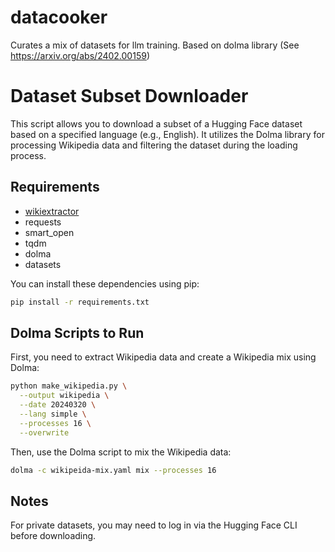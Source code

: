 # datacooker
Curates a mix of datasets for llm training. Based on dolma library (See https://arxiv.org/abs/2402.00159)

# Dataset Subset Downloader

This script allows you to download a subset of a Hugging Face dataset based on a specified language (e.g., English). It utilizes the Dolma library for processing Wikipedia data and filtering the dataset during the loading process.

## Requirements

- [wikiextractor](https://github.com/santhoshtr/wikiextractor.git)
- requests
- smart_open
- tqdm
- dolma
- datasets

You can install these dependencies using pip:

```bash
pip install -r requirements.txt
```

## Dolma Scripts to Run

First, you need to extract Wikipedia data and create a Wikipedia mix using Dolma:

```bash
python make_wikipedia.py \
  --output wikipedia \
  --date 20240320 \
  --lang simple \
  --processes 16 \
  --overwrite
````

Then, use the Dolma script to mix the Wikipedia data:

```bash
dolma -c wikipeida-mix.yaml mix --processes 16
```

## Notes

For private datasets, you may need to log in via the Hugging Face CLI before downloading.



